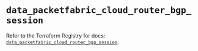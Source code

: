 # `data_packetfabric_cloud_router_bgp_session`

Refer to the Terraform Registry for docs: [`data_packetfabric_cloud_router_bgp_session`](https://registry.terraform.io/providers/packetfabric/packetfabric/1.9.3/docs/data-sources/cloud_router_bgp_session).
